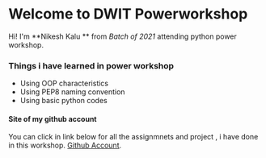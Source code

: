 ﻿# Welcome to DWIT Powerworkshop

Hi! I'm **Nikesh Kalu ** from *Batch of 2021* attending python power workshop. 


### Things i have learned in power workshop

- Using OOP characteristics
- Using PEP8 naming convention
- Using basic python codes




#### Site of my github account 

You can click in link below for all the assignmnets and project , i have done in this workshop. [Github Account](https://github.com/nikeshkalu/python_assignment). 


